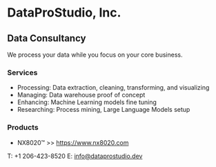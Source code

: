 # DataProStudio, Inc.
## Data Consultancy

We process your data while you focus on your core business.

### Services
  * Processing: Data extraction, cleaning, transforming, and visualizing
  * Managing: Data warehouse proof of concept
  * Enhancing: Machine Learning models fine tuning
  * Researching: Process mining, Large Language Models setup

### Products
  * NX8020™ >> https://www.nx8020.com

T: +1 206-423-8520 
E: info@dataprostudio.dev
